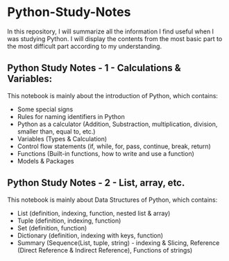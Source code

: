 # Python-Study-Notes
In this repository, I will summarize all the information I find useful when I was studying Python. I will display the contents from the most basic part to the most difficult part according to my understanding.

## Python Study Notes - 1 - Calculations & Variables:
This notebook is mainly about the introduction of Python, which contains:
- Some special signs
- Rules for naming identifiers in Python
- Python as a calculator (Addition, Substraction, multiplication, division, smaller than, equal to, etc.)
- Variables (Types & Calculation)
- Control flow statements (if, while, for, pass, continue, break, return)
- Functions (Built-in functions, how to write and use a function)
- Models & Packages

## Python Study Notes - 2 - List, array, etc.
This notebook is mainly about Data Structures of Python, which contains: 
- List (definition, indexing, function, nested list & array)
- Tuple (definition, indexing, function)
- Set (definition, function)
- Dictionary (definition, indexing with keys, function)
- Summary (Sequence(List, tuple, string) - indexing & Slicing, Reference (Direct Reference & Indirect Reference), Functions of strings)
